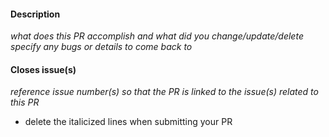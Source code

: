 #### Description
_what does this PR accomplish and what did you change/update/delete_
_specify any bugs or details to come back to_

#### Closes issue(s)
_reference issue number(s) so that the PR is linked to the issue(s) related to this PR_

* delete the italicized lines when submitting your PR
